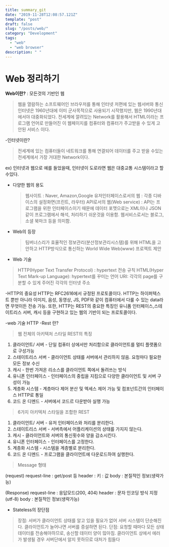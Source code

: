 ```yaml
---
title: summary_git 
date: "2019-11-28T12:08:57.121Z"
template: "post"
draft: false
slug: "/posts/web/"
category: "Development"
tags:
  - "web"
  - "web browser"
description: " "
---
```

# Web 정리하기

**Web이란?** : 모든것의 기반인 웹
> 웹을 열람하는 소프트웨어인 브라우저를 통해 인터넷 저편에 있는 웹서버와 통신
> 인터넷은 1960년대에 이미 군사목적으로 사용되기 시작했지만, 웹은 1990년대에서야 대중화되었다.
> 전세계에 깔려있는 Network를 활용해서 HTML이라는 프로그램 언어로 만들어진 이 웹페이지를 컴퓨터와 컴퓨터가 주고받을 수 있게 고안된 서비스 이다.

-인터넷이란?
>전세계에 있는 컴퓨터들이 네트워크를 통해 연결되어 데이터를 주고 받을 수있는 전세계에서 가장 거대한 Network이다.

ex) 인터넷과 웹으로 예를 들었을때, 인터넷이 도로라면 웹은 대중교통 시스템이라고 할 수있다.


- 다양한 웹의 용도
    > 웹사이트 : Naver, Amazon,Google
    > 유저인터페이스로서의 웹 : 각종 디바이스의 설정화면(프린트, 라우터)
    > API로서의 웹(Web service) : API는 프로그램을 위한 인터페이스이기 때문에 
    데이터 포맷으로는 XML이나 JSON 같이 프로그램에서 해석, 처리하기 쉬운것을 이용함.
    웹서비스로서는 블로그, 소셜 북마크 등을 의미함.
    
- Web의 등장
    > 팀버너스리가 효율적인 정보관리(분산정보관리시스템)를 위해 HTML을 고안하고 HTTP방식으로 통신하는 World Wide Web(www) 프로젝트 제안

- Web 기술
> HTTP(Hyper Text Transfer Protocol) : hypertext 전송 규칙 
> HTML(Hyper Text Mark-up Language): hypertext를 꾸미는 언어
> URI: 각각의 page를 구분할 수 있게 주어진 각각의 인터넷 주소

-HTTP의 중요성
HTTP는 RFC2616에서 규정된 프로토콜이다. HTTP는 하이퍼텍스트 뿐만 아니라 이미지, 음성, 동영상, JS, PDF와 같이 컴퓨터에서 
다룰 수 있는 data라면 무엇이든 전송 가능. 또한, HTTP는 REST의 중요한 특징인 유니폼 인터페이스,스테이트리스 서버, 캐시 등을 구현하고 있는 웹의 기반이 되는 프로토콜이다.

-web 기술 HTTP
-Rest 란? 
>웹 전체의 아키텍처 스타일
> REST의 특징
1. 클라이언트/ 서버 - 단일 컴퓨터 상에서만 처리함으로 클라이언트를 멀티 플랫폼으로 구성가능
2. 스테이트리스 서버 - 클라이언트 상태를 서버에서 관리하지 않음. 요청마다 필요한 모든 정보 수신
3. 캐시 - 한번 가져온 리소스를 클라이언트 쪽에서 돌려쓰는 방식
4. 유니폰 인터페이스 - 인터페이스의 중립을 지킴으로 다양한 클라이언트 및 서버 구성이 가능
5. 계층화 시스템 - 계층마다 제어 분산 및 엑세스 제어 가능 및 컴포넌트간의 인터페이스 HTTP로 통일
6. 코드 온 디멘드 - 서버에서 코드르 다운받아 실행 가능

> 6가지 아키텍처 스타일을 조합한 REST
 1. 클라이언트/ 서버 - 유저 인터페이스와 처리를 분리한다.
 2. 스테이트리스 서버 - 서버측에서 어플리케이션의 상태를 가지지 않는다.
 3. 캐시 - 클라이언트와 서버의 통신횟수와 양을 감소시킨다.
 4. 유니폰 인터페이스 - 인터페이스를 고정한다.
 5. 계층화 시스템 - 시스템을 계층별로 분리한다.
 6. 코드 온 디멘드 - 프로그램을 클라이언트에 다운로드하여 실행한다.
 
 > Message 형태
 
 (request) 
 request-line : get/post 등
 header : 키 : 값
 body :  본질적인 정보(생략가능)

(Response)
request-line : 응답모드(200, 404)
 header : 문자 인코딩 방식 지정(utf-8)
 body :  본질적인 정보(생략가능)
 
 
 - Stateless의 장단점
>장점: 서버가 클라이언트 상태를 알고 있을 필요가 없어 서버 시스템이 단순해진다. 
클라이언트가 늘어나면 서버를 증설하면 된다.
> 단점: 요청할 때마다 모든 상태 데이터를 전송해야하므로, 송신할 데이터 양이 많아짐. 
클라이언트 상에서 에러가 발생될 경우 서버단에서 알지 못하므로 대처가 힘들다 


